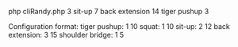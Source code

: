 php cliRandy.php 3
sit-up 7
back extension 14
tiger pushup 3

Configuration format:
tiger pushup:    1   10
squat:           1   10
sit-up:          2   12
back extension:  3   15
shoulder bridge: 1   5
